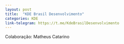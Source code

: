 ```yaml
---
layout: post
title:  "KDE Brasil Desenvolvimento"
categories: KDE
link-telegram: https://t.me/KdeBrasilDesenvolvimento
---
```

Colaboração: Matheus Catarino
